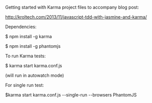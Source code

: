 Getting started with Karma project files to accompany blog post:

http://kroltech.com/2013/11/javascript-tdd-with-jasmine-and-karma/

Dependencies:

$ npm install -g karma

$ npm install -g phantomjs


To run Karma tests:

$ karma start karma.conf.js

(will run in autowatch mode)

For single run test:

$karma start karma.conf.js --single-run --browsers PhantomJS
